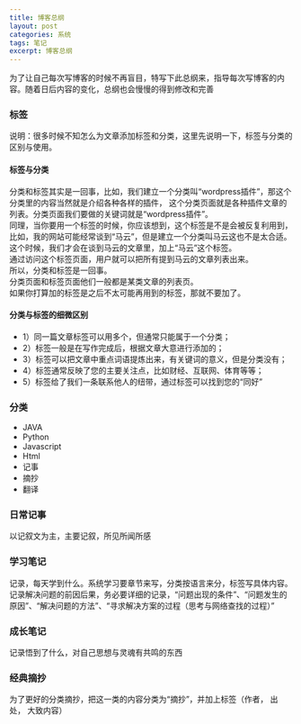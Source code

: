 ```yaml
---
title: 博客总纲
layout: post
categories: 系统
tags: 笔记
excerpt: 博客总纲
---
```


为了让自己每次写博客的时候不再盲目，特写下此总纲来，指导每次写博客的内容。随着日后内容的变化，总纲也会慢慢的得到修改和完善

### 标签
说明：很多时候不知怎么为文章添加标签和分类，这里先说明一下，标签与分类的区别与使用。
#### 标签与分类
分类和标签其实是一回事，比如，我们建立一个分类叫“wordpress插件”，那这个分类里的内容当然就是介绍各种各样的插件，
这个分类页面就是各种插件文章的列表。分类页面我们要做的关键词就是“wordpress插件”。<br>
同理，当你要用一个标签的时候，你应该想到，这个标签是不是会被反复利用到，
比如，我的网站可能经常谈到“马云”，但是建立一个分类叫马云这也不是太合适。<br>
这个时候，我们才会在谈到马云的文章里，加上“马云”这个标签。<br>
通过访问这个标签页面，用户就可以把所有提到马云的文章列表出来。<br>
所以，分类和标签是一回事。<br>
分类页面和标签页面他们一般都是某类文章的列表页。<br>
如果你打算加的标签是之后不太可能再用到的标签，那就不要加了。<br>

#### 分类与标签的细微区别
- 1）同一篇文章标签可以用多个，但通常只能属于一个分类；
- 2）标签一般是在写作完成后，根据文章大意进行添加的；
- 3）标签可以把文章中重点词语提炼出来，有关键词的意义，但是分类没有；
- 4）标签通常反映了您的主要关注点，比如财经、互联网、体育等等；
- 5）标签给了我们一条联系他人的纽带，通过标签可以找到您的“同好”

### 分类

- JAVA
- Python
- Javascript
- Html
- 记事
- 摘抄
- 翻译

### 日常记事

以记叙文为主，主要记叙，所见所闻所感

### 学习笔记

记录，每天学到什么。系统学习要章节来写，分类按语言来分，标签写具体内容。
<br>
记录解决问题的前因后果，务必要详细的记录，“问题出现的条件”、“问题发生的原因”、“解决问题的方法”、“寻求解决方案的过程（思考与网络查找的过程）”

### 成长笔记

记录悟到了什么，对自己思想与灵魂有共鸣的东西

### 经典摘抄

为了更好的分类摘抄，把这一类的内容分类为“摘抄”，并加上标签（作者， 出处， 大致内容）